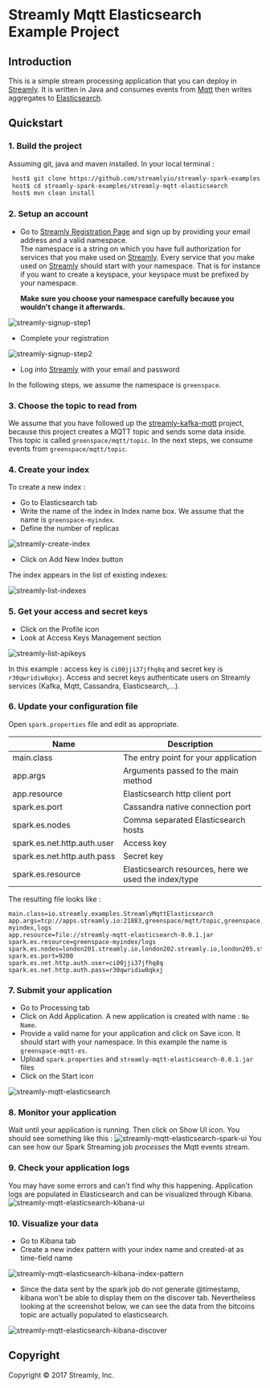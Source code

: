 # Streamly Mqtt Elasticsearch Example Project

## Introduction

This is a simple stream processing application that you can deploy in [Streamly].
It is written in Java and consumes events from [Mqtt] then writes aggregates to [Elasticsearch].


## Quickstart

### 1. Build the project

Assuming git, java and maven installed. In your local terminal :

```bash
 host$ git clone https://github.com/streamlyio/streamly-spark-examples.git
 host$ cd streamly-spark-examples/streamly-mqtt-elasticsearch
 host$ mvn clean install
```

### 2. Setup an account
 - Go to [Streamly Registration Page][streamly-signup] and sign up by providing your email address and a valid namespace. <br />
The namespace is a string on which you have full authorization for services that you make used on [Streamly]. Every service that you make used on [Streamly] should start with your namespace. That is for instance if you want to create a keyspace, your keyspace must be prefixed by your namespace. <br />

   **Make sure you choose your namespace carefully because you wouldn't change it afterwards.**

![streamly-signup-step1][streamly-signup-step1]

 - Complete your registration 

![streamly-signup-step2][streamly-signup-step2]

 - Log into [Streamly] with your email and password

In the following steps, we assume the namespace is `greenspace`.

### 3. Choose the topic to read from
We assume that you have followed up the [streamly-kafka-mqtt] project, because this project creates a MQTT topic and sends some data inside. This topic is called  `greenspace/mqtt/topic`. In the next steps, we consume events from  `greenspace/mqtt/topic`.

### 4. Create your index 
To create a new index :
  
  - Go to Elasticsearch tab
  - Write the name of the index in Index name box. We assume that the name is `greenspace-myindex`.
  - Define the number of replicas

![streamly-create-index][streamly-create-index]

  - Click on Add New Index button

The index appears in the list of existing indexes:

![streamly-list-indexes][streamly-list-indexes]

### 5. Get your access and secret keys
  - Click on the Profile icon
  - Look at Access Keys Management section

![streamly-list-apikeys][streamly-list-apikeys]

In this example : access key is `ci00jji37jfhq8q` and secret key is `r30qwridiw8qkxj`.
Access and secret keys authenticate users on Streamly services (Kafka, Mqtt, Cassandra, Elasticsearch,...).

### 6. Update your configuration file
Open `spark.properties` file and edit as appropriate.

| Name                                  | Description                						  |
|---------------------------------------|-----------------------------------------------------|
| main.class                            | The entry point for your application                |
| app.args                              | Arguments passed to the main method                 |
| app.resource                          | Elasticsearch http client port                      |
| spark.es.port                         | Cassandra native connection port                    |
| spark.es.nodes                        | Comma separated Elasticsearch hosts                 |
| spark.es.net.http.auth.user           | Access key          			                      |
| spark.es.net.http.auth.pass           | Secret key                                          |
| spark.es.resource                     | Elasticsearch resources, here we used the index/type|
The resulting file looks like :

```properties
main.class=io.streamly.examples.StreamlyMqttElasticsearch
app.args=tcp://apps.streamly.io:21883,greenspace/mqtt/topic,greenspace,ci00jji37jfhq8q,r30qwridiw8qkxj,greenspace-myindex,logs
app.resource=file://streamly-mqtt-elasticsearch-0.0.1.jar
spark.es.resource=greenspace-myindex/logs
spark.es.nodes=london201.streamly.io,london202.streamly.io,london205.streamly.io
spark.es.port=9200
spark.es.net.http.auth.user=ci00jji37jfhq8q
spark.es.net.http.auth.pass=r30qwridiw8qkxj
```

### 7. Submit your application 
 - Go to Processing tab
 - Click on Add Application. A new application is created with name : `No Name`.
 - Provide a valid name for your application and click on Save icon. It should start with your namespace. In this example the name is `greenspace-mqtt-es`.
 - Upload `spark.properties` and `streamly-mqtt-elasticsearch-0.0.1.jar` files
 - Click on the Start icon

![streamly-mqtt-elasticsearch][streamly-mqtt-elasticsearch]

### 8. Monitor your application
Wait until your application is running. Then click on Show UI icon. You should see something like this :
![streamly-mqtt-elasticsearch-spark-ui][streamly-mqtt-elasticsearch-spark-ui]
You can see how our Spark Streaming job _processes_ the Mqtt events stream.

### 9. Check your application logs
You may have some errors and can't find why this happening. Application logs are populated in Elasticsearch and can be visualized through Kibana.
![streamly-mqtt-elasticsearch-kibana-ui][streamly-mqtt-elasticsearch-kibana-ui]

### 10. Visualize your data
  - Go to Kibana tab
  - Create a new index pattern with your index name and created-at as time-field name

![streamly-mqtt-elasticsearch-kibana-index-pattern][streamly-mqtt-elasticsearch-kibana-index-pattern]

  - Since the data sent by the spark job do not generate @timestamp, kibana won't be able to display them on the discover tab. Nevertheless looking at the screenshot below, we can see the data from the bitcoins topic are actually populated to elasticsearch.

![streamly-mqtt-elasticsearch-kibana-discover][streamly-mqtt-elasticsearch-kibana-discover]

## Copyright
Copyright © 2017 Streamly, Inc.

[streamly]: https://board.streamly.io:20080
[streamly-signup]: https://board.streamly.io:20080/#/signup
[streamly-kafka-mqtt]: https://github.com/streamlyio/streamly-spark-examples/tree/master/streamly-kafka-mqtt
[mqtt]: http://mqtt.org/
[elasticsearch]: https://www.elastic.co/products/elasticsearch
[blog-post]: http://streamly.io/streamly-new/blog.html
[streamly-mqtt-elasticsearch-kibana-index-pattern]: https://cloud.githubusercontent.com/assets/25694018/23481368/6ab3e378-fecb-11e6-8bbe-eb585d185015.png
[streamly-mqtt-elasticsearch-kibana-discover]: https://cloud.githubusercontent.com/assets/25694018/23481441/9e1dff00-fecb-11e6-9e38-9de49622c56b.png
[streamly-signup-step1]: https://cloud.githubusercontent.com/assets/25694018/23342086/2d3072e2-fc54-11e6-93b3-30223946e8d8.png
[streamly-signup-step2]: https://cloud.githubusercontent.com/assets/25694018/23342085/2d303ce6-fc54-11e6-8839-b9b6c00d2efd.png
[streamly-create-index]: https://cloud.githubusercontent.com/assets/25694018/23468239/9450193e-fea0-11e6-8cb1-1d7ee64d464e.png
[streamly-list-indexes]: https://cloud.githubusercontent.com/assets/25694018/23468146/4b761a60-fea0-11e6-9db5-dd5fcd20edcd.png
[streamly-list-apikeys]: https://cloud.githubusercontent.com/assets/25694018/23631833/ff32f0f0-02bf-11e7-9bca-8ccf17224620.png
[streamly-mqtt-elasticsearch-spark-ui]: https://cloud.githubusercontent.com/assets/25694018/23531279/078726bc-ffa6-11e6-81de-312d92d272d1.png
[streamly-mqtt-elasticsearch]: https://cloud.githubusercontent.com/assets/25694018/23531280/07d2018c-ffa6-11e6-9be4-9ff30e420e7b.png
[streamly-mqtt-elasticsearch-kibana-ui]: https://cloud.githubusercontent.com/assets/25694018/23531377/6ca17e1c-ffa6-11e6-8d2d-61879ff366a9.png